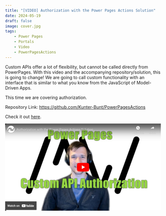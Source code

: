 ```yaml
---
title: "[VIDEO] Authorization with the Power Pages Actions Solution"
date: 2024-05-19
draft: false
image: cover.jpg
tags: 
    - Power Pages
    - Portals
    - Video
    - PowerPagesActions
---
```


Custom APIs offer a lot of flexibility, but cannot be called directly from PowerPages. With this video and the accompanying repository/solution, this is going to change! We are going to call custom functionality with an interface that is similar to what you know from the JavaScript of Model-Driven Apps.

This time we are covering authorization.

Repository Link: https://github.com/Kunter-Bunt/PowerPagesActions

Check it out [here](https://youtu.be/oTJVEFKjM1Y).

[![](video.jpg)](https://youtu.be/oTJVEFKjM1Y)